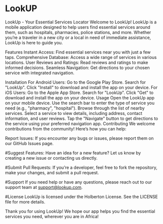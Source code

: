 # LookUP

LookUp - Your Essential Services Locator
Welcome to LookUp! LookUp is a mobile application designed to help users find essential services around them, such as hospitals, pharmacies, police stations, and more. Whether you’re a traveler in a new city or a local in need of immediate assistance, LookUp is here to guide you.

Features
Instant Access: Find essential services near you with just a few taps.
Comprehensive Database: Access a wide range of services in various locations.
User Reviews and Ratings: Read reviews and ratings to make informed decisions.
Seamless Navigation: Get directions to your chosen service with integrated navigation.

Installation
For Android Users:
Go to the Google Play Store.
Search for "LookUp".
Click "Install" to download and install the app on your device.
For iOS Users:
Go to the Apple App Store.
Search for "LookUp".
Click "Get" to download and install the app on your device.
Usage
Open the LookUp app on your mobile device.
Use the search bar to enter the type of service you need (e.g., "pharmacy", "hospital").
Browse through the list of nearby services.
Select a service to view details, including address, contact information, and user reviews.
Tap the "Navigate" button to get directions to the service using your preferred navigation app.
Contributing
We welcome contributions from the community! Here’s how you can help:

Report Issues: If you encounter any bugs or issues, please report them on our GitHub Issues page.

#Suggest Features: 
Have an idea for a new feature? Let us know by creating a new issue or contacting us directly.

#Submit Pull Requests: 
If you’re a developer, feel free to fork the repository, make your changes, and submit a pull request.

#Support
If you need help or have any questions, please reach out to our support team at support@lookup.com.

#License
LookUp is licensed under the Holberton License. See the LICENSE file for more details.

Thank you for using LookUp! We hope our app helps you find the essential services you need, wherever you are in Africa!
